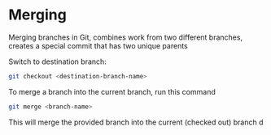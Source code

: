 # Merging

Merging branches in Git, combines work from two different branches, creates a special commit that has two unique parents

Switch to destination branch:

```bash
git checkout <destination-branch-name>
```

To merge a branch into the current branch, run this command

```bash
git merge <branch-name>
```

This will merge the provided branch into the current (checked out) branch d
